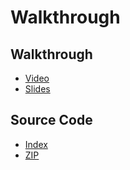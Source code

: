 # Walkthrough

## Walkthrough

* [Video](http://cs50.tv/2012/fall/psets/0/walkthrough0.mp4)
* [Slides](http://cdn.cs50.net/2012/fall/psets/0/walkthrough0.pdf)

## Source Code

* [Index](http://cdn.cs50.net/2012/fall/psets/0/walkthrough0/)
* [ZIP](http://cdn.cs50.net/2012/fall/psets/0/walkthrough0.zip)


